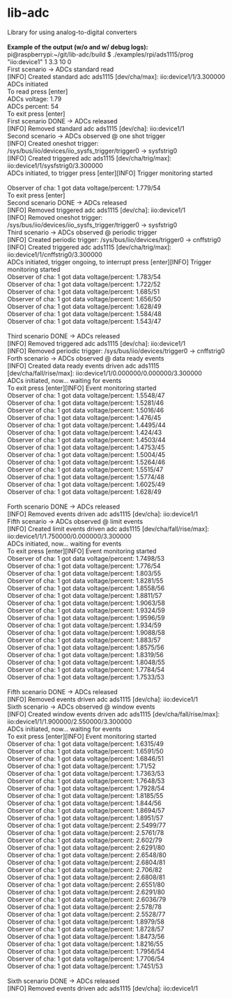 # lib-adc
Library for using analog-to-digital converters
<br><br>
**Example of the output (w/o and w/ debug logs):**<br>
pi@raspberrypi:\~/git/lib-adc/build $ ./examples/rpi/ads1115/prog "iio:device1" 1 3.3 10 0<br>
First scenario -> ADCs standard read<br>
[INFO] Created standard adc ads1115 [dev/cha/max]: iio:device1/1/3.300000<br>
ADCs initiated<br>
To read press [enter]<br>
ADCs voltage: 1.79<br>
ADCs percent: 54<br>
To exit press [enter]<br>
First scenario DONE -> ADCs released<br>
[INFO] Removed standard adc ads1115 [dev/cha]: iio:device1/1<br>
Second scenario -> ADCs observed @ one shot trigger<br>
[INFO] Created oneshot trigger: /sys/bus/iio/devices/iio_sysfs_trigger/trigger0 -> sysfstrig0<br>
[INFO] Created triggered adc ads1115 [dev/cha/trig/max]: iio:device1/1/sysfstrig0/3.300000<br>
ADCs initiated, to trigger press [enter][INFO] Trigger monitoring started<br>
<br>
Observer of cha: 1 got data voltage/percent: 1.779/54<br>
To exit press [enter]<br>
Second scenario DONE -> ADCs released<br>
[INFO] Removed triggered adc ads1115 [dev/cha]: iio:device1/1<br>
[INFO] Removed oneshot trigger: /sys/bus/iio/devices/iio_sysfs_trigger/trigger0 -> sysfstrig0<br>
Third scenario -> ADCs observed @ periodic trigger<br>
[INFO] Created periodic trigger: /sys/bus/iio/devices/trigger0 -> cnffstrig0<br>
[INFO] Created triggered adc ads1115 [dev/cha/trig/max]: iio:device1/1/cnffstrig0/3.300000<br>
ADCs initiated, trigger ongoing, to interrupt press [enter][INFO] Trigger monitoring started<br>
Observer of cha: 1 got data voltage/percent: 1.783/54<br>
Observer of cha: 1 got data voltage/percent: 1.722/52<br>
Observer of cha: 1 got data voltage/percent: 1.685/51<br>
Observer of cha: 1 got data voltage/percent: 1.656/50<br>
Observer of cha: 1 got data voltage/percent: 1.628/49<br>
Observer of cha: 1 got data voltage/percent: 1.584/48<br>
Observer of cha: 1 got data voltage/percent: 1.543/47<br>
<br>
Third scenario DONE -> ADCs released<br>
[INFO] Removed triggered adc ads1115 [dev/cha]: iio:device1/1<br>
[INFO] Removed periodic trigger: /sys/bus/iio/devices/trigger0 -> cnffstrig0<br>
Forth scenario -> ADCs observed @ data ready events<br>
[INFO] Created data ready events driven adc ads1115 [dev/cha/fall/rise/max]: iio:device1/1/0.000000/0.000000/3.300000<br>
ADCs initiated, now... waiting for events<br>
To exit press [enter][INFO] Event monitoring started<br>
Observer of cha: 1 got data voltage/percent: 1.5548/47<br>
Observer of cha: 1 got data voltage/percent: 1.5281/46<br>
Observer of cha: 1 got data voltage/percent: 1.5016/46<br>
Observer of cha: 1 got data voltage/percent: 1.476/45<br>
Observer of cha: 1 got data voltage/percent: 1.4495/44<br>
Observer of cha: 1 got data voltage/percent: 1.424/43<br>
Observer of cha: 1 got data voltage/percent: 1.4503/44<br>
Observer of cha: 1 got data voltage/percent: 1.4753/45<br>
Observer of cha: 1 got data voltage/percent: 1.5004/45<br>
Observer of cha: 1 got data voltage/percent: 1.5264/46<br>
Observer of cha: 1 got data voltage/percent: 1.5515/47<br>
Observer of cha: 1 got data voltage/percent: 1.5774/48<br>
Observer of cha: 1 got data voltage/percent: 1.6025/49<br>
Observer of cha: 1 got data voltage/percent: 1.628/49<br>
<br>
Forth scenario DONE -> ADCs released<br>
[INFO] Removed events driven adc ads1115 [dev/cha]: iio:device1/1<br>
Fifth scenario -> ADCs observed @ limit events<br>
[INFO] Created limit events driven adc ads1115 [dev/cha/fall/rise/max]: iio:device1/1/1.750000/0.000000/3.300000<br>
ADCs initiated, now... waiting for events<br>
To exit press [enter][INFO] Event monitoring started<br>
Observer of cha: 1 got data voltage/percent: 1.7498/53<br>
Observer of cha: 1 got data voltage/percent: 1.776/54<br>
Observer of cha: 1 got data voltage/percent: 1.803/55<br>
Observer of cha: 1 got data voltage/percent: 1.8281/55<br>
Observer of cha: 1 got data voltage/percent: 1.8558/56<br>
Observer of cha: 1 got data voltage/percent: 1.8811/57<br>
Observer of cha: 1 got data voltage/percent: 1.9063/58<br>
Observer of cha: 1 got data voltage/percent: 1.9324/59<br>
Observer of cha: 1 got data voltage/percent: 1.9596/59<br>
Observer of cha: 1 got data voltage/percent: 1.934/59<br>
Observer of cha: 1 got data voltage/percent: 1.9088/58<br>
Observer of cha: 1 got data voltage/percent: 1.883/57<br>
Observer of cha: 1 got data voltage/percent: 1.8575/56<br>
Observer of cha: 1 got data voltage/percent: 1.8319/56<br>
Observer of cha: 1 got data voltage/percent: 1.8048/55<br>
Observer of cha: 1 got data voltage/percent: 1.7784/54<br>
Observer of cha: 1 got data voltage/percent: 1.7533/53<br>
<br>
Fifth scenario DONE -> ADCs released<br>
[INFO] Removed events driven adc ads1115 [dev/cha]: iio:device1/1<br>
Sixth scenario -> ADCs observed @ window events<br>
[INFO] Created window events driven adc ads1115 [dev/cha/fall/rise/max]: iio:device1/1/1.900000/2.550000/3.300000<br>
ADCs initiated, now... waiting for events<br>
To exit press [enter][INFO] Event monitoring started<br>
Observer of cha: 1 got data voltage/percent: 1.6315/49<br>
Observer of cha: 1 got data voltage/percent: 1.6591/50<br>
Observer of cha: 1 got data voltage/percent: 1.6846/51<br>
Observer of cha: 1 got data voltage/percent: 1.71/52<br>
Observer of cha: 1 got data voltage/percent: 1.7363/53<br>
Observer of cha: 1 got data voltage/percent: 1.7648/53<br>
Observer of cha: 1 got data voltage/percent: 1.7928/54<br>
Observer of cha: 1 got data voltage/percent: 1.8185/55<br>
Observer of cha: 1 got data voltage/percent: 1.844/56<br>
Observer of cha: 1 got data voltage/percent: 1.8694/57<br>
Observer of cha: 1 got data voltage/percent: 1.8951/57<br>
Observer of cha: 1 got data voltage/percent: 2.5499/77<br>
Observer of cha: 1 got data voltage/percent: 2.5761/78<br>
Observer of cha: 1 got data voltage/percent: 2.602/79<br>
Observer of cha: 1 got data voltage/percent: 2.6291/80<br>
Observer of cha: 1 got data voltage/percent: 2.6548/80<br>
Observer of cha: 1 got data voltage/percent: 2.6804/81<br>
Observer of cha: 1 got data voltage/percent: 2.706/82<br>
Observer of cha: 1 got data voltage/percent: 2.6808/81<br>
Observer of cha: 1 got data voltage/percent: 2.6551/80<br>
Observer of cha: 1 got data voltage/percent: 2.6291/80<br>
Observer of cha: 1 got data voltage/percent: 2.6036/79<br>
Observer of cha: 1 got data voltage/percent: 2.578/78<br>
Observer of cha: 1 got data voltage/percent: 2.5528/77<br>
Observer of cha: 1 got data voltage/percent: 1.8979/58<br>
Observer of cha: 1 got data voltage/percent: 1.8728/57<br>
Observer of cha: 1 got data voltage/percent: 1.8473/56<br>
Observer of cha: 1 got data voltage/percent: 1.8216/55<br>
Observer of cha: 1 got data voltage/percent: 1.7956/54<br>
Observer of cha: 1 got data voltage/percent: 1.7706/54<br>
Observer of cha: 1 got data voltage/percent: 1.7451/53<br>
<br>
Sixth scenario DONE -> ADCs released<br>
[INFO] Removed events driven adc ads1115 [dev/cha]: iio:device1/1<br>
